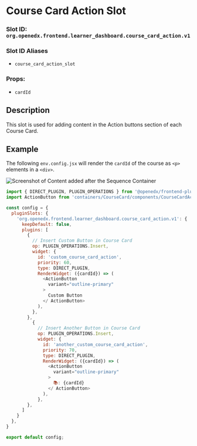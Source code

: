 # Course Card Action Slot

### Slot ID: `org.openedx.frontend.learner_dashboard.course_card_action.v1`

### Slot ID Aliases
* `course_card_action_slot`

### Props:
* `cardId`

## Description

This slot is used for adding content in the Action buttons section of each Course Card.

## Example

The following `env.config.jsx` will render the `cardId` of the course as `<p>` elements in a `<div>`.

![Screenshot of Content added after the Sequence Container](./images/post_course_card_action.png)

```js
import { DIRECT_PLUGIN, PLUGIN_OPERATIONS } from '@openedx/frontend-plugin-framework';
import ActionButton from 'containers/CourseCard/components/CourseCardActions/ActionButton';

const config = {
  pluginSlots: {
    'org.openedx.frontend.learner_dashboard.course_card_action.v1': {
      keepDefault: false,
      plugins: [
        {
          // Insert Custom Button in Course Card
          op: PLUGIN_OPERATIONS.Insert,
          widget: {
            id: 'custom_course_card_action',
            priority: 60,
            type: DIRECT_PLUGIN,
            RenderWidget: ({cardId}) => (
              <ActionButton
                variant="outline-primary"
              >
                Custom Button
              </ ActionButton>
            ),
          },
        },
          {
            // Insert Another Button in Course Card
            op: PLUGIN_OPERATIONS.Insert,
            widget: {
              id: 'another_custom_course_card_action',
              priority: 70,
              type: DIRECT_PLUGIN,
              RenderWidget: ({cardId}) => (
                <ActionButton
                  variant="outline-primary"
                >
                  📚: {cardId}
                </ ActionButton>
              ),
            },
        },
      ]
    }
  },
}

export default config;
```

